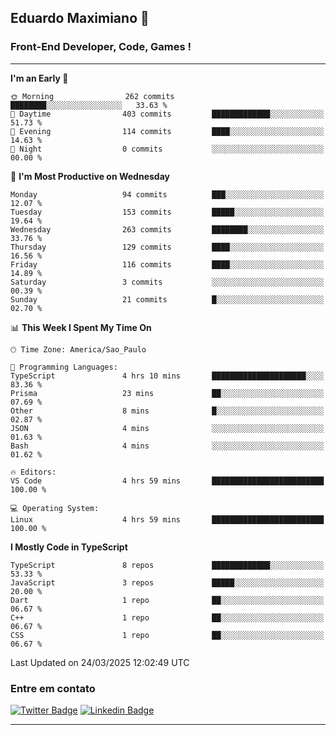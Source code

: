 ## Eduardo Maximiano 👋

### Front-End Developer, Code, Games !

---

<!--START_SECTION:waka-->
**I'm an Early 🐤** 

```text
🌞 Morning                262 commits         ████████░░░░░░░░░░░░░░░░░   33.63 % 
🌆 Daytime                403 commits         █████████████░░░░░░░░░░░░   51.73 % 
🌃 Evening                114 commits         ████░░░░░░░░░░░░░░░░░░░░░   14.63 % 
🌙 Night                  0 commits           ░░░░░░░░░░░░░░░░░░░░░░░░░   00.00 % 
```
📅 **I'm Most Productive on Wednesday** 

```text
Monday                   94 commits          ███░░░░░░░░░░░░░░░░░░░░░░   12.07 % 
Tuesday                  153 commits         █████░░░░░░░░░░░░░░░░░░░░   19.64 % 
Wednesday                263 commits         ████████░░░░░░░░░░░░░░░░░   33.76 % 
Thursday                 129 commits         ████░░░░░░░░░░░░░░░░░░░░░   16.56 % 
Friday                   116 commits         ████░░░░░░░░░░░░░░░░░░░░░   14.89 % 
Saturday                 3 commits           ░░░░░░░░░░░░░░░░░░░░░░░░░   00.39 % 
Sunday                   21 commits          █░░░░░░░░░░░░░░░░░░░░░░░░   02.70 % 
```


📊 **This Week I Spent My Time On** 

```text
🕑︎ Time Zone: America/Sao_Paulo

💬 Programming Languages: 
TypeScript               4 hrs 10 mins       █████████████████████░░░░   83.36 % 
Prisma                   23 mins             ██░░░░░░░░░░░░░░░░░░░░░░░   07.69 % 
Other                    8 mins              █░░░░░░░░░░░░░░░░░░░░░░░░   02.87 % 
JSON                     4 mins              ░░░░░░░░░░░░░░░░░░░░░░░░░   01.63 % 
Bash                     4 mins              ░░░░░░░░░░░░░░░░░░░░░░░░░   01.62 % 

🔥 Editors: 
VS Code                  4 hrs 59 mins       █████████████████████████   100.00 % 

💻 Operating System: 
Linux                    4 hrs 59 mins       █████████████████████████   100.00 % 
```

**I Mostly Code in TypeScript** 

```text
TypeScript               8 repos             █████████████░░░░░░░░░░░░   53.33 % 
JavaScript               3 repos             █████░░░░░░░░░░░░░░░░░░░░   20.00 % 
Dart                     1 repo              ██░░░░░░░░░░░░░░░░░░░░░░░   06.67 % 
C++                      1 repo              ██░░░░░░░░░░░░░░░░░░░░░░░   06.67 % 
CSS                      1 repo              ██░░░░░░░░░░░░░░░░░░░░░░░   06.67 % 
```




 Last Updated on 24/03/2025 12:02:49 UTC
<!--END_SECTION:waka-->

### Entre em contato

[![Twitter Badge](https://img.shields.io/badge/-@edmaxi-1ca0f1?style=flat-square&labelColor=1ca0f1&logo=twitter&logoColor=white&link=https://twitter.com/edmaxi)](https://twitter.com/edmaxi)
[![Linkedin Badge](https://img.shields.io/badge/-Eduardo_Maximiano-0077B5?style=flat-square&logo=Linkedin&logoColor=white&link=https://www.linkedin.com/in/maximiano-eduardo)](https://www.linkedin.com/in/maximiano-eduardo)

---
